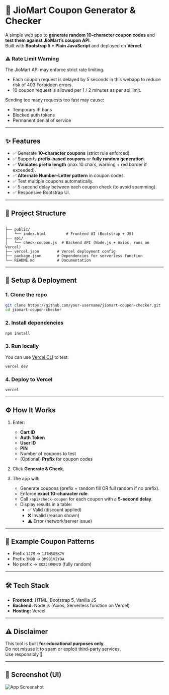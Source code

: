 # 🛒 JioMart Coupon Generator & Checker

A simple web app to **generate random 10-character coupon codes** and **test them against JioMart’s coupon API**.  
Built with **Bootstrap 5 + Plain JavaScript** and deployed on **Vercel**.

### ⚠️ Rate Limit Warning

The JioMart API may enforce strict rate limiting.

 - Each coupon request is delayed by 5 seconds in this webapp to reduce risk of 403 Forbidden errors.
 - 10 coupon request is allowed per 1 / 2 minutes as per api limit.

Sending too many requests too fast may cause:

  - Temporary IP bans
  - Blocked auth tokens
  - Permanent denial of service

---

## ✨ Features

- ✅ Generate **10-character coupons** (strict rule enforced).  
- ✅ Supports **prefix-based coupons** or **fully random generation**.  
- ✅ **Validates prefix length** (max 10 chars, warning + red border if exceeded).  
- ✅ **Alternate Number–Letter pattern** in coupon codes.  
- ✅ Test multiple coupons automatically.  
- ✅ 5-second delay between each coupon check (to avoid spamming).  
- ✅ Responsive Bootstrap UI.  

---

## 📂 Project Structure

```
.
├── public/
│   └── index.html         # Frontend UI (Bootstrap + JS)
├── api/
│   └── check-coupon.js  # Backend API (Node.js + Axios, runs on Vercel)
├── vercel.json        # Vercel deployment config
├── package.json       # Dependencies for serverless function
└── README.md          # Documentation
```

---

## 🚀 Setup & Deployment

### 1. Clone the repo
```bash
git clone https://github.com/your-username/jiomart-coupon-checker.git
cd jiomart-coupon-checker
```

### 2. Install dependencies
```bash
npm install
```

### 3. Run locally
You can use [Vercel CLI](https://vercel.com/docs/cli) to test:
```bash
vercel dev
```

### 4. Deploy to Vercel
```bash
vercel
```

---

## ⚙️ How It Works

1. Enter:
   - **Cart ID**
   - **Auth Token**
   - **User ID**
   - **PIN**
   - Number of coupons to test
   - (Optional) **Prefix** for coupon codes  

2. Click **Generate & Check**.

3. The app will:
   - Generate coupons (prefix + random fill OR full random if no prefix).
   - Enforce **exact 10-character rule**.
   - Call `/api/check-coupon` for each coupon with a **5-second delay**.
   - Display results in a table:  
     - ✅ Valid (discount applied)  
     - ❌ Invalid (reason shown)  
     - ⚠️ Error (network/server issue)  

---

## 📜 Example Coupon Patterns

- Prefix `1J7M` → `1J7M5G5K7V`  
- Prefix `3M9B` → `3M9B1V2Y9A`  
- No prefix → `8K2J4R9M7D` (fully random)

---

## 🛠 Tech Stack

- **Frontend:** HTML, Bootstrap 5, Vanilla JS  
- **Backend:** Node.js (Axios, Serverless function on Vercel)  
- **Hosting:** Vercel  

---

## ⚠️ Disclaimer

This tool is built **for educational purposes only**.  
Do not misuse it to spam or exploit third-party services.  
Use responsibly 🚀  

---

## 📸 Screenshot (UI)

![App Screenshot](https://github.com/user-attachments/assets/28a86bdc-bd35-4621-b88f-8b5a989b8c87)

